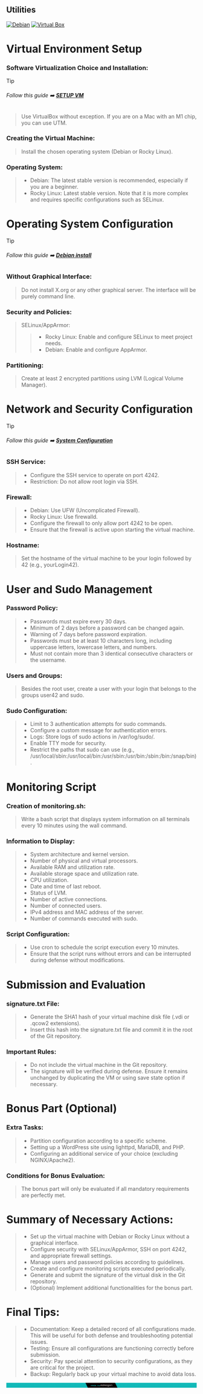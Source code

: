 ## Utilities
[![Debian](https://img.shields.io/badge/Debian_iso-Download-D70A53?style=for-the-badge&logo=debian&logoColor=white)](https://cdimage.debian.org/mirror/cdimage/archive/10.10.0/amd64/iso-cd/debian-10.10.0-amd64-netinst.iso)  [![Virtual Box](https://img.shields.io/badge/VirtualBox-Download-183A61?logo=virtualbox&logoColor=white&style=for-the-badge)](https://www.virtualbox.org/wiki/Downloads)

# Virtual Environment Setup

### Software Virtualization Choice and Installation: 
> [!TIP]
> ###### Follow this guide  ➡️   [**SETUP VM**](https://github.com/AdaoG0n/42_Born2beroot/blob/main/SetupVM.md)

> Use VirtualBox without exception. If you are on a Mac with an M1 chip, you can use UTM.

### Creating the Virtual Machine:

 > Install the chosen operating system (Debian or Rocky Linux).

### Operating System:

 > * Debian: The latest stable version is recommended, especially if you are a beginner.
> *  Rocky Linux: Latest stable version. Note that it is more complex and requires specific configurations such as SELinux.

# Operating System Configuration
> [!TIP]
> ###### Follow this guide  ➡️   [**Debian install**](https://github.com/AdaoG0n/42_Born2beroot/blob/main/debianinstall_eng.md)
### Without Graphical Interface:

  > Do not install X.org or any other graphical server. The interface will be purely command line.

### Security and Policies:

  > SELinux/AppArmor:
   > > * Rocky Linux: Enable and configure SELinux to meet project needs.
   > > * Debian: Enable and configure AppArmor.

### Partitioning:

  > Create at least 2 encrypted partitions using LVM (Logical Volume Manager).

# Network and Security Configuration
> [!TIP]
> ###### Follow this guide  ➡️   [**System Configuration**](https://github.com/AdaoG0n/42_Born2beroot/blob/main/systemsetup_en.md)
### SSH Service:

> * Configure the SSH service to operate on port 4242.
> * Restriction: Do not allow root login via SSH.

### Firewall:

  > * Debian: Use UFW (Uncomplicated Firewall).
  > * Rocky Linux: Use firewalld.
  > * Configure the firewall to only allow port 4242 to be open.
  > * Ensure that the firewall is active upon starting the virtual machine.

### Hostname:

  > Set the hostname of the virtual machine to be your login followed by 42 (e.g., yourLogin42).

# User and Sudo Management

### Password Policy:

  > * Passwords must expire every 30 days.
  > * Minimum of 2 days before a password can be changed again.
  > * Warning of 7 days before password expiration.
  > * Passwords must be at least 10 characters long, including uppercase letters, lowercase letters, and numbers.
  > * Must not contain more than 3 identical consecutive characters or the username.

### Users and Groups:

 > Besides the root user, create a user with your login that belongs to the groups user42 and sudo.

### Sudo Configuration:

 > * Limit to 3 authentication attempts for sudo commands.
 > * Configure a custom message for authentication errors.
 > * Logs: Store logs of sudo actions in /var/log/sudo/.
 > * Enable TTY mode for security.
 > * Restrict the paths that sudo can use (e.g., /usr/local/sbin:/usr/local/bin:/usr/sbin:/usr/bin:/sbin:/bin:/snap/bin).

# Monitoring Script

### Creation of monitoring.sh:

> Write a bash script that displays system information on all terminals every 10 minutes using the wall command.

### Information to Display:

 > * System architecture and kernel version.
 > * Number of physical and virtual processors.
 > * Available RAM and utilization rate.
 > * Available storage space and utilization rate.
 > * CPU utilization.
 > * Date and time of last reboot.
 > * Status of LVM.
 > * Number of active connections.
 > * Number of connected users.
 > * IPv4 address and MAC address of the server.
 > * Number of commands executed with sudo.

### Script Configuration:

> * Use cron to schedule the script execution every 10 minutes.
> * Ensure that the script runs without errors and can be interrupted during defense without modifications.

# Submission and Evaluation

### signature.txt File:

> * Generate the SHA1 hash of your virtual machine disk file (.vdi or .qcow2 extensions).
> * Insert this hash into the signature.txt file and commit it in the root of the Git repository.

### Important Rules:

> * Do not include the virtual machine in the Git repository.
> * The signature will be verified during defense. Ensure it remains unchanged by duplicating the VM or using save state option if necessary.

# Bonus Part (Optional)

### Extra Tasks:

> * Partition configuration according to a specific scheme.
> * Setting up a WordPress site using lighttpd, MariaDB, and PHP.
> * Configuring an additional service of your choice (excluding NGINX/Apache2).

### Conditions for Bonus Evaluation:

> The bonus part will only be evaluated if all mandatory requirements are perfectly met.

# Summary of Necessary Actions:

 > * Set up the virtual machine with Debian or Rocky Linux without a graphical interface.
 > * Configure security with SELinux/AppArmor, SSH on port 4242, and appropriate firewall settings.
 > * Manage users and password policies according to guidelines.
 > * Create and configure monitoring scripts executed periodically.
 > * Generate and submit the signature of the virtual disk in the Git repository.
 > * (Optional) Implement additional functionalities for the bonus part.

# Final Tips:

 > * Documentation: Keep a detailed record of all configurations made. This will be useful for both defense and troubleshooting potential issues. </br>
 > * Testing: Ensure all configurations are functioning correctly before submission.</br>
 > * Security: Pay special attention to security configurations, as they are critical for the project.</br>
 > * Backup: Regularly back up your virtual machine to avoid data loss.</br>

![](https://github.com/AdaoG0n/AdaoG0n/blob/main/assests/animated%20gifs/madeby.gif)
